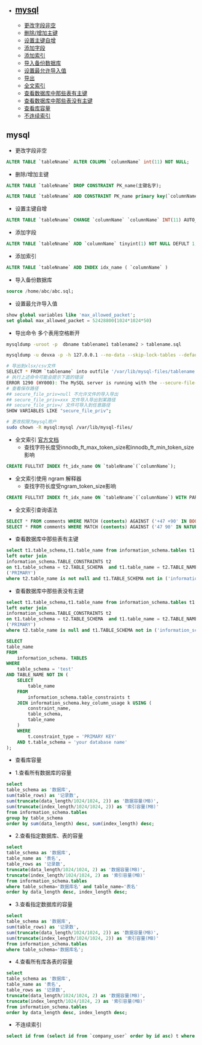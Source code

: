 - ## [mysql](#mysql)
    - [更改字段非空](#更改字段非空)
    - [删除/增加主键](#删除/增加主键)
    - [设置主键自增](#设置主键自增)
    - [添加字段](#添加字段)
    - [添加索引](#添加索引)
    - [导入备份数据库](#导入备份数据库)
    - [设置最允许导入值](#设置最允许导入值)
    - [导出](#导出)
    - [全文索引](#全文索引)
    - [查看数据库中那些表有主键](#查看数据库中那些表有主键)
    - [查看数据库中那些表没有主键](#查看数据库中那些表没有主键)
    - [查看库容量](#查看库容量)
    - [不连续索引](#不连续索引)


## <a id="mysql">mysql</a>

* <a id="更改字段非空">更改字段非空</a>
```sql
ALTER TABLE `tableNname` ALTER COLUMN `columnName` int(11) NOT NULL;
```
* <a id="删除/增加主键">删除/增加主键</a>
```sql
ALTER TABLE `tableNname` DROP CONSTRAINT PK_name(主键名字);
```
```sql
ALTER TABLE `tableNname` ADD CONSTRAINT PK_name primary key(`columnName`);
```
* <a id="设置主键自增">设置主键自增</a>
```sql
ALTER TABLE `tableNname` CHANGE `columnName` `columnName` INT(11) AUTO_INCREMENT;
```
* <a id="添加字段">添加字段</a>
```sql
ALTER TABLE `tableNname` ADD `columnName` tinyint(1) NOT NULL DEFULT 1;
```

* <a id="添加索引">添加索引</a>
```sql
ALTER TABLE `tableNname` ADD INDEX idx_name ( `columnName` )
```

* <a id="导入备份数据库">导入备份数据库</a>
```sql
source /home/abc/abc.sql;
```

* <a id="设置最允许导入值">设置最允许导入值</a>
```sql
show global variables like 'max_allowed_packet';
set global max_allowed_packet = 52428800(1024*1024*50)
```

* <a id="导出">导出命令 多个表用空格断开</a>
```bash
mysqldump -uroot -p  dbname tablename1 tablename2 > tablename.sql

mysqldump -u devxa -p -h 127.0.0.1 --no-data --skip-lock-tables --default-character-set=utf8 --databases db1 db2 db3 > structure2.sql

```

```bash
# 导出到xlsx/csv文件
SELECT * FROM `tablename` into outfile '/var/lib/mysql-files/tablename.xlsx';
# 执行上述命令可能会提示下面的错误
ERROR 1290 (HY000): The MySQL server is running with the --secure-file-priv option so it cannot execute this statement
# 查看保存路径
## secure_file_priv=null 不允许文件的导入导出
## secure_file_priv=xxx 文件导入导出到某路径
## secure_file_priv=/ 文件可导入到任意路径
SHOW VARIABLES LIKE "secure_file_priv";

# 更改权限为mysql用户
sudo chown -R mysql:mysql /var/lib/mysql-files/
```


* <a id="全文索引">全文索引</a> [官方文档](https://dev.mysql.com/doc/refman/5.7/en/fulltext-boolean.html)
    * 查找字符长度受innodb_ft_max_token_size和innodb_ft_min_token_size影响

```sql
CREATE FULLTXT INDEX ft_idx_name ON `tableNname`(`columnName`);
```

* 全文索引使用 ngram 解释器
    * 查找字符长度受ngram_token_size影响

```sql
CREATE FULLTXT INDEX ft_idx_name ON `tableNname`(`columnName`) WITH PARSER NGRAM;
```

* 全文索引查询语法

```sql
SELECT * FROM comments WHERE MATCH (contents) AGAINST ('+47 +90' IN BOOLEAN MODE);
SELECT * FROM comments WHERE MATCH (contents) AGAINST ('47 90' IN NATURAL LANGUAGE MODE);
```

* <a id="查看数据库中那些表有主键">查看数据库中那些表有主键</a>

```sql
select t1.table_schema,t1.table_name from information_schema.tables t1 
left outer join
information_schema.TABLE_CONSTRAINTS t2   
on t1.table_schema = t2.TABLE_SCHEMA  and t1.table_name = t2.TABLE_NAME  and t2.CONSTRAINT_NAME in
('PRIMARY') 
where t2.table_name is not null and t1.TABLE_SCHEMA not in ('information_schema','performance_schema','test','mysql', 'sys');
```

* <a id="查看数据库中那些表没有主键">查看数据库中那些表没有主键</a>
```sql
select t1.table_schema,t1.table_name from information_schema.tables t1 
left outer join
information_schema.TABLE_CONSTRAINTS t2   
on t1.table_schema = t2.TABLE_SCHEMA  and t1.table_name = t2.TABLE_NAME  and t2.CONSTRAINT_NAME in
('PRIMARY') 
where t2.table_name is null and t1.TABLE_SCHEMA not in ('information_schema','performance_schema','test','mysql', 'sys');
```
```sql
SELECT
table_name
FROM
    information_schema. TABLES
WHERE
    table_schema = 'test'
AND TABLE_NAME NOT IN (
    SELECT
        table_name
    FROM
        information_schema.table_constraints t
    JOIN information_schema.key_column_usage k USING (
        constraint_name,
        table_schema,
        table_name
    )
    WHERE
        t.constraint_type = 'PRIMARY KEY'
    AND t.table_schema = 'your database name'
);
```

* <a id="查看库容量">查看库容量</a>

* 1.查看所有数据库的容量

```sql
select
table_schema as '数据库',
sum(table_rows) as '记录数',
sum(truncate(data_length/1024/1024, 2)) as '数据容量(MB)',
sum(truncate(index_length/1024/1024, 2)) as '索引容量(MB)'
from information_schema.tables
group by table_schema
order by sum(data_length) desc, sum(index_length) desc;

```

* 2.查看指定数据库、表的容量

```sql
select
table_schema as '数据库',
table_name as '表名',
table_rows as '记录数',
truncate(data_length/1024/1024, 2) as '数据容量(MB)',
truncate(index_length/1024/1024, 2) as '索引容量(MB)'
from information_schema.tables
where table_schema='数据库名' and table_name='表名'
order by data_length desc, index_length desc;
```

* 3.查看指定数据库的容量

```sql
select
table_schema as '数据库',
sum(table_rows) as '记录数',
sum(truncate(data_length/1024/1024, 2)) as '数据容量(MB)',
sum(truncate(index_length/1024/1024, 2)) as '索引容量(MB)'
from information_schema.tables
where table_schema='数据库名';

```

* 4.查看所有库各表的容量

```sql
select
table_schema as '数据库',
table_name as '表名',
table_rows as '记录数',
truncate(data_length/1024/1024, 2) as '数据容量(MB)',
truncate(index_length/1024/1024, 2) as '索引容量(MB)'
from information_schema.tables
order by data_length desc, index_length desc;
```

* <a id="不连续索引">不连续索引</a>
```sql
select id from (select id from `company_user` order by id asc) t where not exists (select 1 from `company_user` where id=t.id-1)
```